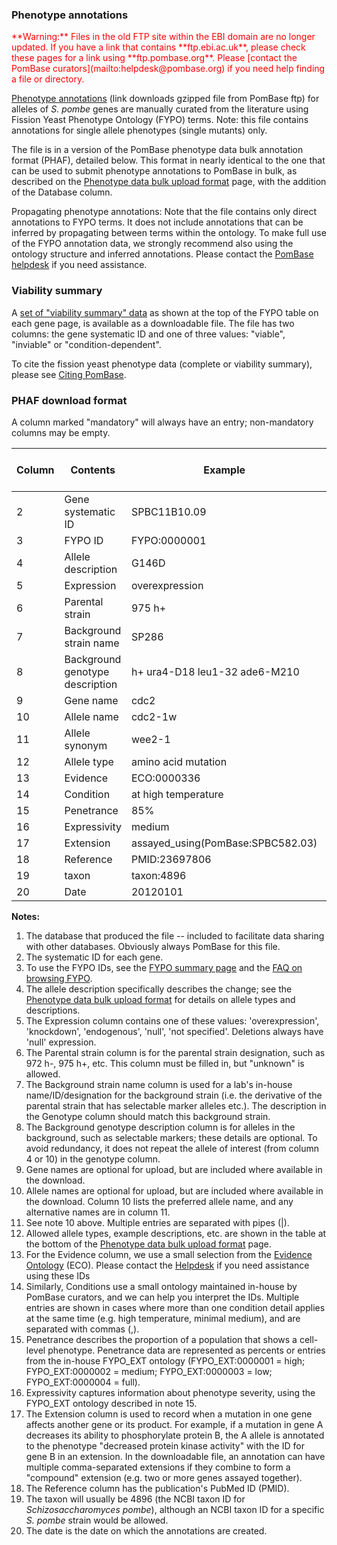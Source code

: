 ### Phenotype annotations

<div style="color: red">
**Warning:** Files in the old FTP site within the EBI domain are no
  longer updated. If you have a link that contains **ftp.ebi.ac.uk**,
  please check these pages for a link using
  **ftp.pombase.org**. Please [contact the PomBase
  curators](mailto:helpdesk@pombase.org) if you need help finding a
  file or directory.
</div>

[Phenotype annotations](ftp://ftp.pombase.org/pombe/annotations/Phenotype_annotations/phenotype_annotations.pombase.phaf.gz)
(link downloads gzipped file from PomBase ftp) for alleles of
*S. pombe* genes are manually curated from the literature using
Fission Yeast Phenotype Ontology (FYPO) terms. Note: this file
contains annotations for single allele phenotypes (single mutants)
only.

The file is in a version of the PomBase phenotype data bulk annotation
format (PHAF), detailed below. This format in nearly identical to the
one that can be used to submit phenotype annotations to PomBase in bulk,
as described on the [Phenotype data bulk upload format](/documentation/phenotype-data-bulk-upload-format) 
page, with the addition of the Database column.

Propagating phenotype annotations: Note that the file contains only
direct annotations to FYPO terms. It does not include annotations that
can be inferred by propagating between terms within the ontology. To
make full use of the FYPO annotation data, we strongly recommend also
using the ontology structure and inferred annotations. Please contact
the [PomBase helpdesk](mailto:helpdesk@pombase.org) if you need
assistance.

### Viability summary

A [set of "viability summary" data](ftp://ftp.pombase.org/pombe/annotations/Phenotype_annotations/FYPOviability.tsv)
as shown at the top of the FYPO table on each gene page, is available as
a downloadable file. The file has two columns: the gene systematic ID
and one of three values: "viable", "inviable" or "condition-dependent".

To cite the fission yeast phenotype data (complete or viability
summary), please see [Citing PomBase](/about/citing-pombase).

### PHAF download format

A column marked "mandatory" will always have an entry; non-mandatory
columns may be empty.

Column | Contents | Example | Mandatory? | Multiple entries allowed?
-------|----------|---------|------------|--------------------------
2 | Gene systematic ID | SPBC11B10.09 | Yes | No
3 | FYPO ID | FYPO:0000001 | Yes | No
4 | Allele description | G146D | Yes | No
5 | Expression | overexpression | Yes | No
6 | Parental strain | 975 h+ | Yes | No
7 | Background strain name | SP286 | No | No
8 | Background genotype description | h+ ura4-D18 leu1-32 ade6-M210 | No | No
9 | Gene name | cdc2 | No | No
10 | Allele name | cdc2-1w | No | No
11 | Allele synonym | wee2-1 | No | Yes
12 | Allele type | amino acid mutation | Yes | No
13 | Evidence | ECO:0000336 | Yes | No
14 | Condition | at high temperature | Yes | Yes
15 | Penetrance | 85% | No | No
16 | Expressivity | medium | No | No
17 | Extension | assayed\_using(PomBase:SPBC582.03) | No | Yes
18 | Reference | PMID:23697806 | Yes | No
19 | taxon | taxon:4896 | Yes | No
20 | Date | 20120101 | Yes | No

**Notes:**

1.  The database that produced the file -- included to facilitate data
    sharing with other databases. Obviously always PomBase for this
    file.
2.  The systematic ID for each gene.
3.  To use the FYPO IDs, see the [FYPO summary page](/browse-curation/fission-yeast-phenotype-ontology) 
    and the
    [FAQ on browsing FYPO](/faq/how-can-i-browse-phenotype-ontology-fypo).
4.  The allele description specifically describes the change; see the
    [Phenotype data bulk upload format](/documentation/phenotype-data-bulk-upload-format) 
    for details on allele types and descriptions.
5.  The Expression column contains one of these values:
    'overexpression', 'knockdown', 'endogenous', 'null', 'not
    specified'. Deletions always have 'null' expression.
6.  The Parental strain column is for the parental strain designation,
    such as 972 h-, 975 h+, etc. This column must be filled in, but
    "unknown" is allowed.
7.  The Background strain name column is used for a lab's in-house
    name/ID/designation for the background strain (i.e. the derivative
    of the parental strain that has selectable marker alleles
    etc.). The description in the Genotype column should match this
    background strain.
8.  The Background genotype description column is for alleles in the
    background, such as selectable markers; these details are
    optional. To avoid redundancy, it does not repeat the allele of
    interest (from column 4 or 10) in the genotype column.
9.  Gene names are optional for upload, but are included where available
    in the download.
10. Allele names are optional for upload, but are included where
    available in the download. Column 10 lists the preferred allele
    name, and any alternative names are in column 11.
11. See note 10 above. Multiple entries are separated with pipes (|).
12. Allowed allele types, example descriptions, etc. are shown in the
    table at the bottom of the 
    [Phenotype data bulk upload format](/documentation/phenotype-data-bulk-upload-format) 
    page.
13. For the Evidence column, we use a small selection from the [Evidence
    Ontology](http://www.evidenceontology.org/) (ECO). Please contact
    the [Helpdesk](mailto:helpdesk@pombase.org) if you need assistance
    using these IDs
14. Similarly, Conditions use a small ontology maintained in-house by
    PomBase curators, and we can help you interpret the IDs. Multiple
    entries are shown in cases where more than one condition detail
    applies at the same time (e.g. high temperature, minimal medium),
    and are separated with commas (,).
15. Penetrance describes the proportion of a population that shows a
    cell-level phenotype. Penetrance data are represented as percents or
    entries from the in-house FYPO\_EXT ontology (FYPO\_EXT:0000001 =
    high; FYPO\_EXT:0000002 = medium; FYPO\_EXT:0000003 = low;
    FYPO\_EXT:0000004 = full).
16. Expressivity captures information about phenotype severity, using
    the FYPO\_EXT ontology described in note 15.
17. The Extension column is used to record when a mutation in one gene
    affects another gene or its product. For example, if a mutation in
    gene A decreases its ability to phosphorylate protein B, the A
    allele is annotated to the phenotype "decreased protein kinase
    activity" with the ID for gene B in an extension. In the
    downloadable file, an annotation can have multiple comma-separated
    extensions if they combine to form a "compound" extension (e.g. two
    or more genes assayed together).
18. The Reference column has the publication's PubMed ID (PMID).
19. The taxon will usually be 4896 (the NCBI taxon ID for
    *Schizosaccharomyces pombe*), although an NCBI taxon ID for a
    specific *S. pombe* strain would be allowed.
20. The date is the date on which the annotations are created.
